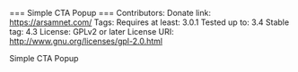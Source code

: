=== Simple CTA Popup ===
Contributors: 
Donate link: https://arsamnet.com/
Tags: 
Requires at least: 3.0.1
Tested up to: 3.4
Stable tag: 4.3
License: GPLv2 or later
License URI: http://www.gnu.org/licenses/gpl-2.0.html

Simple CTA Popup

